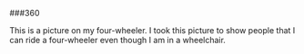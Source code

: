 ###360
<script src="//360.vizor.io/scripts/embed.js" data-vizorurl="https://360.vizor.io/embed/v/nqv9j" ></script>
This is a picture on my four-wheeler. I took this picture to show people that I can ride a four-wheeler even though I am in a wheelchair. 

